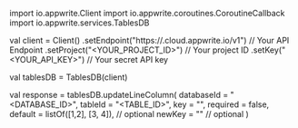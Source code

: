 import io.appwrite.Client
import io.appwrite.coroutines.CoroutineCallback
import io.appwrite.services.TablesDB

val client = Client()
    .setEndpoint("https://<REGION>.cloud.appwrite.io/v1") // Your API Endpoint
    .setProject("<YOUR_PROJECT_ID>") // Your project ID
    .setKey("<YOUR_API_KEY>") // Your secret API key

val tablesDB = TablesDB(client)

val response = tablesDB.updateLineColumn(
    databaseId = "<DATABASE_ID>",
    tableId = "<TABLE_ID>",
    key = "",
    required = false,
    default = listOf([1,2], [3, 4]), // optional
    newKey = "" // optional
)
